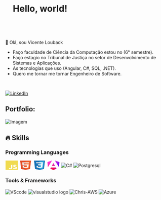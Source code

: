 <!--título-->
<div id="user-content-toc">
  <ul align="left">
    <summary><h1 style="display: inline-block">Hello, world!</h1></summary>
</div>
<br>
    <br>
<!-- Presentation -->
<p>
  👋 Olá, sou Vicente Louback 

  - Faço faculdade de Ciência da Computação estou no (6° semestre).
  - Faço estagio no Tribunal de Justiça no setor de Desenvolvimento de Sistemas e Aplicações.
  - As tecnologias que uso (Angular, C#, SQL, .NET).
  - Quero me tornar me tornar Engenheiro de Software.
  
</p>
<br>

<!-- Links -->
[![LinkedIn](https://img.shields.io/badge/LinkedIn-0077B5?style=for-the-badge&logo=linkedin&logoColor=white)]([https://www.linkedin.com/in/christian-oliveira-925532257/](https://www.linkedin.com/in/vicente-louback-23a326268?utm_source=share&utm_campaign=share_via&utm_content=profile&utm_medium=android_app))




<!-- Portfolio -->
## Portfolio:


<!-- GIF -->
<p align="left">
  <img align="center" src="https://github.com/VariableBee/VariableBee/assets/77739311/4e9f41af-6b57-49a7-b15a-74322e96b4d7" alt="Imagem">
</p>

## 🔥 Skills
<!-- Skills: Programming Languages -->
  <div style="flex-basis: 48%;">
    <h3>Programming Languages</h3>
    <img align="center" alt="Js" height="30" width="40" src="https://raw.githubusercontent.com/devicons/devicon/master/icons/javascript/javascript-plain.svg">
    <img align="center" alt="HTML" height="30" width="40" src="https://raw.githubusercontent.com/devicons/devicon/master/icons/html5/html5-original.svg">
    <img align="center" alt="CSS" height="30" width="40" src="https://raw.githubusercontent.com/devicons/devicon/master/icons/css3/css3-original.svg">
    <img align="center" alt="Angular" height="30" width="40" src="https://raw.githubusercontent.com/devicons/devicon/master/icons/angular/angular-original.svg">
    <img align="center" alt="C#" height="30" width="40" src="https://cdn.jsdelivr.net/gh/devicons/devicon/icons/csharp/csharp-original.svg" height="40" alt="csharp logo"  />
    <img align="center" alt="Postgresql" height="30" width="40" src="https://cdn.jsdelivr.net/gh/devicons/devicon/icons/postgresql/postgresql-original.svg" height="40" alt="postgresql logo"  />
    
  </div>
  
  <!-- Skills: Tools & Frameworks -->
  <div style="flex-basis: 48%;">
    <h3>Tools & Frameworks</h3>
    <img align="center" alt="VScode" height="30" width="40" src="https://cdn.jsdelivr.net/gh/devicons/devicon/icons/vscode/vscode-original.svg">
    <img align="center" height="30" width="40" src="https://cdn.jsdelivr.net/gh/devicons/devicon/icons/visualstudio/visualstudio-plain.svg" height="40" alt="visualstudio logo"  />
    <img align="center" alt="Chris-AWS" height="30" width="40" src="https://cdn.jsdelivr.net/gh/devicons/devicon/icons/git/git-original.svg">
    <img align="center" alt="Azure" height="30" width="40" src="https://cdn.jsdelivr.net/gh/devicons/devicon/icons/azure/azure-original.svg" height="40" alt="azure logo"  />
    
  </div>
  


